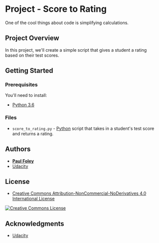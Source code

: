 # Project - Score to Rating

One of the cool things about code is simplifying calculations.


## Project Overview

In this project, we'll create a simple script that gives a student a rating based on their test scores.


## Getting Started

### Prerequisites
You'll need to install:

* [Python 3.6](https://www.python.org/)

### Files

* `score_to_rating.py` - [Python](https://www.python.org/) script that takes in a student's test score and returns a rating.

## Authors

* **[Paul Foley](https://github.com/paulfoley)**
* [Udacity](https://www.udacity.com/)


## License

* <a rel="license" href="https://creativecommons.org/licenses/by-nc-nd/4.0/"> Creative Commons Attribution-NonCommercial-NoDerivatives 4.0 International License</a>

<a rel="license" href="https://creativecommons.org/licenses/by-nc-nd/4.0/">
	<img alt="Creative Commons License" style="border-width:0" src="https://i.creativecommons.org/l/by-nc-nd/4.0/88x31.png" />
</a>


## Acknowledgments

* [Udacity](https://www.udacity.com/)

